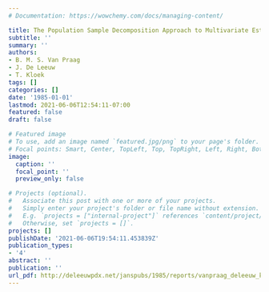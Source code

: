 ```yaml
---
# Documentation: https://wowchemy.com/docs/managing-content/

title: The Population Sample Decomposition Approach to Multivariate Estimation Methods
subtitle: ''
summary: ''
authors:
- B. M. S. Van Praag
- J. De Leeuw
- T. Kloek
tags: []
categories: []
date: '1985-01-01'
lastmod: 2021-06-06T12:54:11-07:00
featured: false
draft: false

# Featured image
# To use, add an image named `featured.jpg/png` to your page's folder.
# Focal points: Smart, Center, TopLeft, Top, TopRight, Left, Right, BottomLeft, Bottom, BottomRight.
image:
  caption: ''
  focal_point: ''
  preview_only: false

# Projects (optional).
#   Associate this post with one or more of your projects.
#   Simply enter your project's folder or file name without extension.
#   E.g. `projects = ["internal-project"]` references `content/project/deep-learning/index.md`.
#   Otherwise, set `projects = []`.
projects: []
publishDate: '2021-06-06T19:54:11.453839Z'
publication_types:
- '4'
abstract: ''
publication: ''
url_pdf: http://deleeuwpdx.net/janspubs/1985/reports/vanpraag_deleeuw_kloek_R_85a.pdf
---
```

